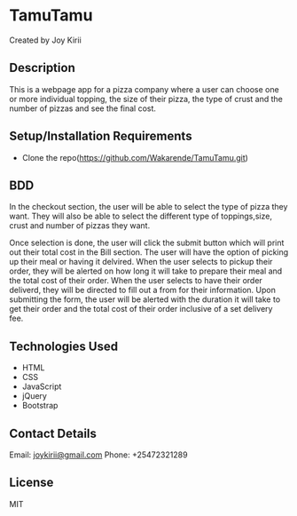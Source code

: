 # TamuTamu

Created by Joy Kirii

## Description

This is a webpage app for a pizza company where a user can choose one or more individual topping, the size of their pizza, the type of crust and the number of pizzas and see the final cost.

## Setup/Installation Requirements

- Clone the repo(https://github.com/Wakarende/TamuTamu.git)

## BDD

In the checkout section, the user will be able to select the type of pizza they want. They will also be able to select the different type of toppings,size, crust and number of pizzas they want.

Once selection is done, the user will click the submit button which will print out their total cost in the Bill section. The user will have the option of picking up their meal or having it delvired. When the user selects to pickup their order, they will be alerted on how long it will take to prepare their meal and the total cost of their order. When the user selects to have their order deliverd, they will be directed to fill out a from for their information. Upon submitting the form, the user will be alerted with the duration it will take to get their order and the total cost of their order inclusive of a set delivery fee.

## Technologies Used

- HTML
- CSS
- JavaScript
- jQuery
- Bootstrap

## Contact Details

Email: joykirii@gmail.com
Phone: +25472321289

## License

MIT
